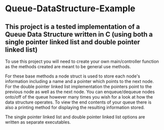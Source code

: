 # Queue-DataStructure-Example

## This project is a tested implementation of a Queue Data Structure written in C (using both a single pointer linked list and double pointer linked list)

To use this project you will need to create your own main/controller function as the methods created are meant to be general use methods. 

For these base methods a node struct is used to store each node's information including a name and a pointer which points to the next node. For the double pointer linked list implementation the pointers point to the previous node as well as the next node. You can enqueue/dequeue nodes onto/off of the queue however many times you wish for a look at how the data structure operates. To view the end contents of your queue there is also a printing method for displaying the resulting information stored.

The single pointer linked list and double pointer linked list options are written as separate executables.
